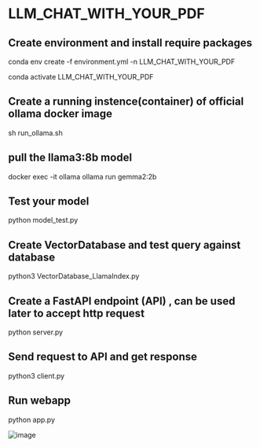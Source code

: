 # LLM_CHAT_WITH_YOUR_PDF

## Create environment and install require packages
conda env create -f environment.yml -n LLM_CHAT_WITH_YOUR_PDF

conda activate LLM_CHAT_WITH_YOUR_PDF

## Create a running instence(container) of official ollama docker image
sh run_ollama.sh 

## pull the llama3:8b model
docker exec -it ollama ollama run gemma2:2b

## Test your model
python model_test.py  

## Create VectorDatabase and test query against database
python3 VectorDatabase_LlamaIndex.py

## Create a FastAPI endpoint (API) , can be used later to accept http request
python server.py

## Send request to API and get response
python3 client.py

## Run webapp
python app.py

![image](https://github.com/user-attachments/assets/d450029a-1b68-47ac-a6fd-1403e7d37462)

